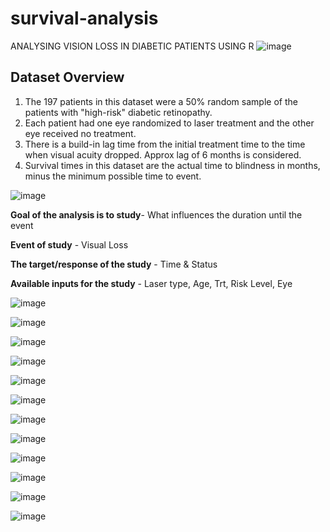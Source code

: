 # survival-analysis
ANALYSING VISION LOSS IN DIABETIC PATIENTS USING R
![image](https://user-images.githubusercontent.com/84420303/133951247-bd3f7176-c843-45a4-80d0-aa04d7d098ef.png)
## Dataset Overview
1. The 197 patients in this dataset were a 50% random sample of the patients with "high-risk" diabetic retinopathy. 
2. Each patient had one eye randomized to laser treatment and the other eye received no treatment. 
3. There is a build-in lag time from the initial treatment time to the time when visual acuity dropped. Approx lag of 6 months is considered.
4. Survival times in this dataset are the actual time to blindness in months, minus the minimum possible time to event.

![image](https://user-images.githubusercontent.com/84420303/133951273-70d639c8-6aa0-4f38-95b3-a910711ef642.png)

**Goal of the analysis is to study**- What influences the duration until the event

**Event of study** - Visual Loss

**The target/response of the study**  - Time & Status

**Available inputs for the study** - Laser type, Age, Trt, Risk Level, Eye 

![image](https://user-images.githubusercontent.com/84420303/133951433-4a34df32-0161-4845-8fb2-bbb60d574819.png)

![image](https://user-images.githubusercontent.com/84420303/133951455-14453f89-c9be-4397-8a5e-6296b6312f28.png)

![image](https://user-images.githubusercontent.com/84420303/133951483-fc744637-1f78-4352-9b38-2dac718e4dd2.png)

![image](https://user-images.githubusercontent.com/84420303/133951508-e6ddf48f-d507-4b81-afc0-674be24b8dc4.png)

![image](https://user-images.githubusercontent.com/84420303/133951533-11c52de5-9ba2-49de-a8ea-c642431d22c0.png)

![image](https://user-images.githubusercontent.com/84420303/133951541-34cc5c6d-a311-4406-a806-f1c847348f44.png)

![image](https://user-images.githubusercontent.com/84420303/133951549-3e388e0d-bd27-4fef-8568-dd88dd10224e.png)

![image](https://user-images.githubusercontent.com/84420303/133951560-3997eecb-989d-4326-a5ef-2b4215678fa8.png)

![image](https://user-images.githubusercontent.com/84420303/133951571-a973356f-2bfa-484a-9de8-f980ebb7267a.png)

![image](https://user-images.githubusercontent.com/84420303/133951590-0aa25e69-cbc7-4024-8361-07da6fb3af82.png)

![image](https://user-images.githubusercontent.com/84420303/133951598-20da5561-ab74-4bde-a435-c2325bf5b47b.png)

![image](https://user-images.githubusercontent.com/84420303/133951617-19c4ffbe-8e83-4414-bdd2-8e7abcac4aa6.png)

